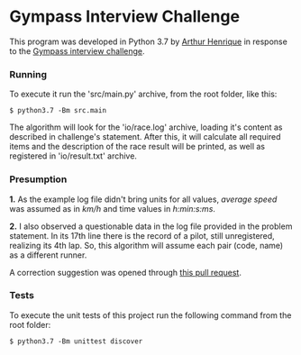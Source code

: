 
Gympass Interview Challenge
==

This program was developed in Python 3.7 by [Arthur Henrique](https://www.linkedin.com/in/arthur-henrique-della-fraga/) in response to the [Gympass interview challenge](https://github.com/Gympass/interview-test).

### Running

To execute it run the 'src/main.py' archive, from the root folder, like this:
```
$ python3.7 -Bm src.main
```

The algorithm will look for the 'io/race.log' archive,
loading it's content as described in challenge's statement.
After this, it will calculate all required items and the description of the race result will be printed, as well as registered in 'io/result.txt' archive.

### Presumption

**1.** As the example log file didn't bring units for all values, *average speed* was assumed as in *km/h* and time values in *h:min:s:ms*.

**2.** I also observed a questionable data in the log file provided in the problem statement. In its 17th line there is the record of a pilot, still unregistered, realizing its 4th lap. So, this algorithm will assume each pair (code, name) as a different runner.

A correction suggestion was opened through [this pull request](https://github.com/Gympass/interview-test/pull/2).

### Tests

To execute the unit tests of this project run the following command from the root folder:
```
$ python3.7 -Bm unittest discover
```

